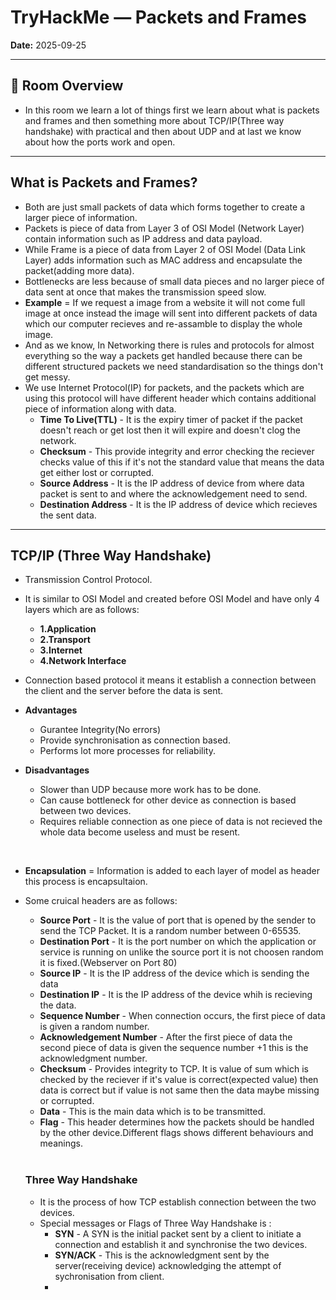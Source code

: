 # TryHackMe — Packets and Frames

**Date:** 2025-09-25    

---

## 🔎 Room Overview
* In this room we learn a lot of things first we learn about what is packets and frames and then something more about TCP/IP(Three way handshake) with practical and then about UDP and at last we know about how the ports work and open.

---


## What is Packets and Frames?
  * Both are just small packets of data which forms together to create a larger piece of information.
  * Packets is piece of data from Layer 3 of OSI Model (Network Layer) contain information such as IP address and data payload.
  * While Frame is a piece of data from Layer 2 of OSI Model (Data Link Layer) adds information such as MAC address and encapsulate the packet(adding more data).
  * Bottlenecks are less because of small data pieces and no larger piece of data sent at once that makes the transmission speed slow.
  * **Example** = If we request a image from a website it will not come full image at once instead the image will sent into different packets of data which our computer recieves and re-assamble to display the whole image.
  * And as we know, In Networking there is rules and protocols for almost everything so the way a packets get handled because there can be different structured packets we need standardisation so the things don't get messy.
  * We use Internet Protocol(IP) for packets, and the packets which are using this protocol will have different header which contains additional piece of information along with data.
      * **Time To Live(TTL)** - It is the expiry timer of packet if the packet doesn't reach or get lost then it will expire and doesn't clog the network.
      * **Checksum** - This provide integrity and error checking the reciever checks value of this if it's not the standard value that means the data get either lost or corrupted.
      * **Source Address** - It is the IP address of device from where data packet is sent to and where the acknowledgement need to send.
      * **Destination Address** - It is the IP address of device which recieves the sent data.

---

## TCP/IP (Three Way Handshake)
 * Transmission Control Protocol.
 * It is similar to OSI Model and created before OSI Model and have only 4 layers which are as follows:
   * **1.Application**
   * **2.Transport**
   * **3.Internet**
   * **4.Network Interface**
 * Connection based protocol it means it establish a connection between the client and the server before the data is sent.
 * **Advantages**
   * Gurantee Integrity(No errors)
   * Provide synchronisation as connection based.
   * Performs lot more processes for reliability.

 
 * **Disadvantages**
   * Slower than UDP because more work has to be done.
   * Can cause bottleneck for other device as connection is based between two devices.  
   * Requires reliable connection as one piece of data is not recieved the whole data become useless and must be resent.
 <br>
 
 * **Encapsulation** = Information is added to each layer of model as header this process is encapsultaion.
 
 
 * Some cruical headers are as follows:
   * **Source Port** - It is the value of port that is opened by the sender to send the TCP Packet. It is a random number between 0-65535.
   * **Destination Port** - It is the port number on which the application or service is running on unlike the source port it is not choosen random it is fixed.(Webserver on Port 80)
   * **Source IP** - It is the IP address of the device which is sending the data
   * **Destination IP** - It is the IP address of the device whih is recieving the data.
   * **Sequence Number** - When connection occurs, the first piece of data is given a random number.
   * **Acknowledgement Number** - After the first piece of data the second piece of data is given the sequence number +1 this is the acknowledgment number.
   * **Checksum** - Provides integrity to TCP. It is value of sum which is checked by the reciever if it's value is correct(expected value) then data is correct but if value is not same then the data maybe missing or corrupted.
   * **Data** - This is the main data which is to be transmitted.
   * **Flag** - This header determines how the packets should be handled by the other device.Different flags shows different behaviours and meanings.


   <br>

   ### Three Way Handshake
    * It is the process of how TCP establish connection between the two devices.
    * Special messages or Flags of Three Way Handshake is :
      * **SYN** - A SYN is the initial packet sent by a client to initiate a connection and establish it and synchronise the two devices.
      * **SYN/ACK** - This is the acknowledgment sent by the server(receiving device) acknowledging the attempt of sychronisation from client.
      * 
